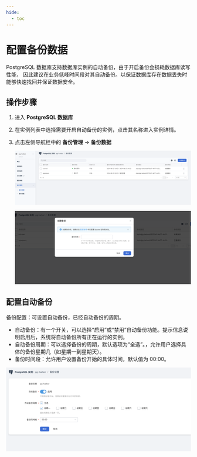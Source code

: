 ```yaml
---
hide:
  - toc
---
```


# 配置备份数据

PostgreSQL 数据库支持数据库实例的自动备份，由于开启备份会损耗数据库读写性能，
因此建议在业务低峰时间段对其自动备份。以保证数据库存在数据丢失时能够快速找回并保证数据安全。

## 操作步骤

1. 进入 **PostgreSQL 数据库**
2. 在实例列表中选择需要开启自动备份的实例，点击其名称进入实例详情。
3. 点击左侧导航栏中的 **备份管理** -> **备份数据**

    ![auto-backup](../images/beifenshuj.png)

    ![auto-backup](../images/chuangjianbeifen.png)

## 配置自动备份

备份配置：可设置自动备份，已经自动备份的周期。

- 自动备份：有一个开关，可以选择“启用”或“禁用”自动备份功能。提示信息说明启用后，系统将自动备份所有正在运行的实例。
- 自动备份周期：可以选择备份的周期，默认选项为“全选”。，允许用户选择具体的备份星期几（如星期一到星期天）。
- 备份时间段：允许用户设置备份开始的具体时间，默认值为 00:00。

![auto-backup](../images/beifenshezhi.png)
